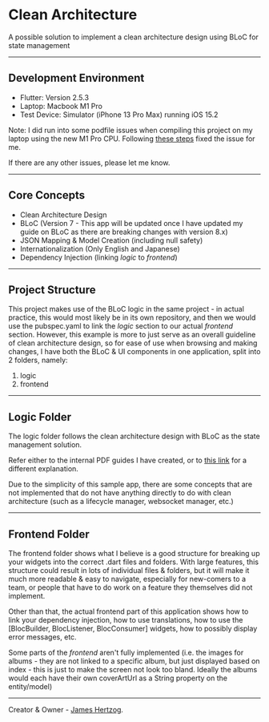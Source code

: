 # Clean Architecture
A possible solution to implement a clean architecture design using BLoC for state management

---
## Development Environment
* Flutter: Version 2.5.3 
* Laptop: Macbook M1 Pro 
* Test Device: Simulator (iPhone 13 Pro Max) running iOS 15.2

Note: I did run into some podfile issues when compiling this project on my laptop using the new M1 Pro CPU. Following
[these steps](https://github.com/CocoaPods/CocoaPods/issues/9907#issuecomment-879969967) fixed the issue for me.

If there are any other issues, please let me know.

---
## Core Concepts
* Clean Architecture Design
* BLoC (Version 7 - This app will be updated once I have updated my guide on BLoC as there are breaking changes with version 8.x)
* JSON Mapping & Model Creation (including null safety)
* Internationalization (Only English and Japanese)
* Dependency Injection (linking _logic_ to _frontend_)

---
## Project Structure
This project makes use of the BLoC logic in the same project - in actual practice, this would most likely be in
its own repository, and then we would use the pubspec.yaml to link the _logic_ section to our actual _frontend_ section. 
However, this example is more to just serve as an overall guideline of clean architecture design, so for
ease of use when browsing and making changes, I have both the BLoC & UI components in one application, split into 2
folders, namely:
1) logic
2) frontend

---
## Logic Folder
The logic folder follows the clean architecture design with BLoC as the state management solution.

Refer either to the internal PDF guides I have created, or to 
[this link](https://resocoder.com/2019/08/27/flutter-tdd-clean-architecture-course-1-explanation-project-structure/)
for a different explanation.

Due to the simplicity of this sample app, there are some concepts that are not implemented that do not have anything directly
to do with clean architecture (such as a lifecycle manager, websocket manager, etc.)

---
## Frontend Folder
The frontend folder shows what I believe is a good structure for breaking up your widgets into the correct .dart files and folders.
With large features, this structure could result in lots of individual files & folders, but it will make it much more readable &
easy to navigate, especially for new-comers to a team, or people that have to do work on a feature they themselves did not implement.

Other than that, the actual frontend part of this application shows how to link your dependency injection, how to use translations,
how to use the [BlocBuilder, BlocListener, BlocConsumer] widgets, how to possibly display error messages, etc.

Some parts of the _frontend_ aren't fully implemented (i.e. the images for albums - they are not linked to a specific album,
but just displayed based on index - this is just to make the screen not look too bland. Ideally the albums would each have their
own coverArtUrl as a String property on the entity/model)

---

Creator & Owner - [James Hertzog](https://github.com/jbhertzog).
